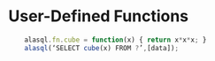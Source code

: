 # User-Defined Functions

```js
    alasql.fn.cube = function(x) { return x*x*x; }
    alasql(‘SELECT cube(x) FROM ?’,[data]);
```
  